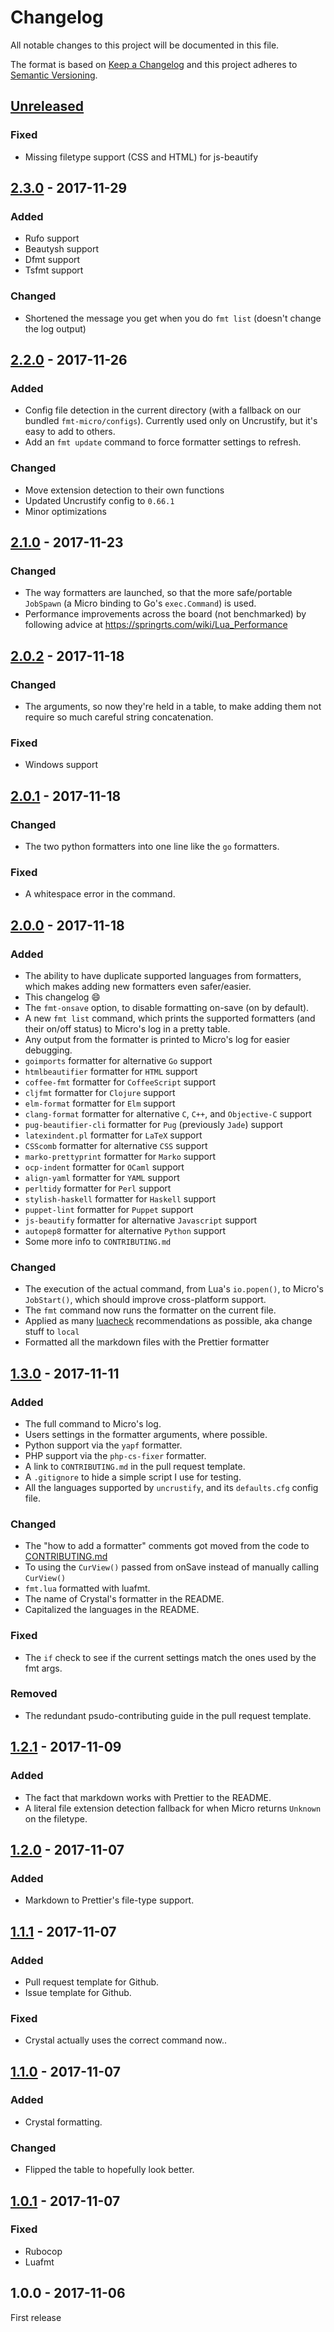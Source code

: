 # Changelog

All notable changes to this project will be documented in this file.

The format is based on [Keep a Changelog](http://keepachangelog.com/en/1.0.0/)
and this project adheres to
[Semantic Versioning](http://semver.org/spec/v2.0.0.html).

## [Unreleased]

### Fixed

* Missing filetype support (CSS and HTML) for js-beautify

## [2.3.0] - 2017-11-29

### Added

* Rufo support
* Beautysh support
* Dfmt support
* Tsfmt support

### Changed

* Shortened the message you get when you do `fmt list` (doesn't change the log
  output)

## [2.2.0] - 2017-11-26

### Added

* Config file detection in the current directory (with a fallback on our bundled
  `fmt-micro/configs`). Currently used only on Uncrustify, but it's easy to add
  to others.
* Add an `fmt update` command to force formatter settings to refresh.

### Changed

* Move extension detection to their own functions
* Updated Uncrustify config to `0.66.1`
* Minor optimizations

## [2.1.0] - 2017-11-23

### Changed

* The way formatters are launched, so that the more safe/portable `JobSpawn` (a
  Micro binding to Go's `exec.Command`) is used.
* Performance improvements across the board (not benchmarked) by following
  advice at https://springrts.com/wiki/Lua_Performance

## [2.0.2] - 2017-11-18

### Changed

* The arguments, so now they're held in a table, to make adding them not require
  so much careful string concatenation.

### Fixed

* Windows support

## [2.0.1] - 2017-11-18

### Changed

* The two python formatters into one line like the `go` formatters.

### Fixed

* A whitespace error in the command.

## [2.0.0] - 2017-11-18

### Added

* The ability to have duplicate supported languages from formatters, which makes
  adding new formatters even safer/easier.
* This changelog :smile:
* The `fmt-onsave` option, to disable formatting on-save (on by default).
* A new `fmt list` command, which prints the supported formatters (and their
  on/off status) to Micro's log in a pretty table.
* Any output from the formatter is printed to Micro's log for easier debugging.
* `goimports` formatter for alternative `Go` support
* `htmlbeautifier` formatter for `HTML` support
* `coffee-fmt` formatter for `CoffeeScript` support
* `cljfmt` formatter for `Clojure` support
* `elm-format` formatter for `Elm` support
* `clang-format` formatter for alternative `C`, `C++`, and `Objective-C` support
* `pug-beautifier-cli` formatter for `Pug` (previously `Jade`) support
* `latexindent.pl` formatter for `LaTeX` support
* `CSScomb` formatter for alternative `CSS` support
* `marko-prettyprint` formatter for `Marko` support
* `ocp-indent` formatter for `OCaml` support
* `align-yaml` formatter for `YAML` support
* `perltidy` formatter for `Perl` support
* `stylish-haskell` formatter for `Haskell` support
* `puppet-lint` formatter for `Puppet` support
* `js-beautify` formatter for alternative `Javascript` support
* `autopep8` formatter for alternative `Python` support
* Some more info to `CONTRIBUTING.md`

### Changed

* The execution of the actual command, from Lua's `io.popen()`, to Micro's
  `JobStart()`, which should improve cross-platform support.
* The `fmt` command now runs the formatter on the current file.
* Applied as many [luacheck](https://github.com/mpeterv/luacheck)
  recommendations as possible, aka change stuff to `local`
* Formatted all the markdown files with the Prettier formatter

## [1.3.0] - 2017-11-11

### Added

* The full command to Micro's log.
* Users settings in the formatter arguments, where possible.
* Python support via the `yapf` formatter.
* PHP support via the `php-cs-fixer` formatter.
* A link to `CONTRIBUTING.md` in the pull request template.
* A `.gitignore` to hide a simple script I use for testing.
* All the languages supported by `uncrustify`, and its `defaults.cfg` config
  file.

### Changed

* The "how to add a formatter" comments got moved from the code to
  [CONTRIBUTING.md](./CONTRIBUTING.md)
* To using the `CurView()` passed from onSave instead of manually calling
  `CurView()`
* `fmt.lua` formatted with luafmt.
* The name of Crystal's formatter in the README.
* Capitalized the languages in the README.

### Fixed

* The `if` check to see if the current settings match the ones used by the fmt
  args.

### Removed

* The redundant psudo-contributing guide in the pull request template.

## [1.2.1] - 2017-11-09

### Added

* The fact that markdown works with Prettier to the README.
* A literal file extension detection fallback for when Micro returns `Unknown`
  on the filetype.

## [1.2.0] - 2017-11-07

### Added

* Markdown to Prettier's file-type support.

## [1.1.1] - 2017-11-07

### Added

* Pull request template for Github.
* Issue template for Github.

### Fixed

* Crystal actually uses the correct command now..

## [1.1.0] - 2017-11-07

### Added

* Crystal formatting.

### Changed

* Flipped the table to hopefully look better.

## [1.0.1] - 2017-11-07

### Fixed

* Rubocop
* Luafmt

## 1.0.0 - 2017-11-06

First release

[unreleased]: https://github.com/sum01/fmt-micro/compare/v2.3.0...HEAD
[2.3.0]: https://github.com/sum01/fmt-micro/compare/v2.2.0...v2.3.0
[2.2.0]: https://github.com/sum01/fmt-micro/compare/v2.1.0...v2.2.0
[2.1.0]: https://github.com/sum01/fmt-micro/compare/v2.0.2...v2.1.0
[2.0.2]: https://github.com/sum01/fmt-micro/compare/v2.0.1...v2.0.2
[2.0.1]: https://github.com/sum01/fmt-micro/compare/v2.0.0...v2.0.1
[2.0.0]: https://github.com/sum01/fmt-micro/compare/v1.3.0...v2.0.0
[1.3.0]: https://github.com/sum01/fmt-micro/compare/v1.2.1...v1.3.0
[1.2.1]: https://github.com/sum01/fmt-micro/compare/v1.2.0...v1.2.1
[1.2.0]: https://github.com/sum01/fmt-micro/compare/v1.1.1...v1.2.0
[1.1.1]: https://github.com/sum01/fmt-micro/compare/v1.1.0...v1.1.1
[1.1.0]: https://github.com/sum01/fmt-micro/compare/v1.0.1...v1.1.0
[1.0.1]: https://github.com/sum01/fmt-micro/compare/v1.0.0...v1.0.1

